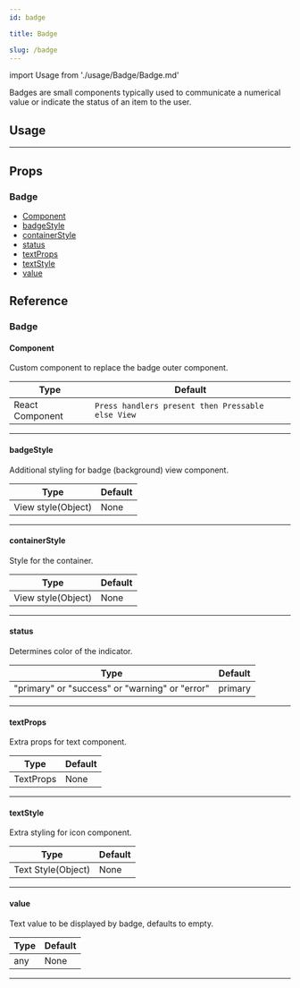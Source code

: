 ```yaml
---
id: badge

title: Badge

slug: /badge
---
```


import Usage from './usage/Badge/Badge.md'

Badges are small components typically used to communicate a numerical value or indicate the status of an item to the user.

## Usage

<Usage />

---

## Props

### Badge

- [Component](#component)
- [badgeStyle](#badgestyle)
- [containerStyle](#containerstyle)
- [status](#status)
- [textProps](#textprops)
- [textStyle](#textstyle)
- [value](#value)

## Reference

### Badge

#### Component

Custom component to replace the badge outer component.

| Type            | Default                                           |
| --------------- | ------------------------------------------------- |
| React Component | `Press handlers present then Pressable else View` |

---

#### badgeStyle

Additional styling for badge (background) view component.

| Type               | Default |
| ------------------ | ------- |
| View style(Object) | None    |

---

#### containerStyle

Style for the container.

| Type               | Default |
| ------------------ | ------- |
| View style(Object) | None    |

---

#### status

Determines color of the indicator.

| Type                                           | Default |
| ---------------------------------------------- | ------- |
| "primary" or "success" or "warning" or "error" | primary |

---

#### textProps

Extra props for text component.

| Type      | Default |
| --------- | ------- |
| TextProps | None    |

---

#### textStyle

Extra styling for icon component.

| Type               | Default |
| ------------------ | ------- |
| Text Style(Object) | None    |

---

#### value

Text value to be displayed by badge, defaults to empty.

| Type | Default |
| ---- | ------- |
| any  | None    |

---
